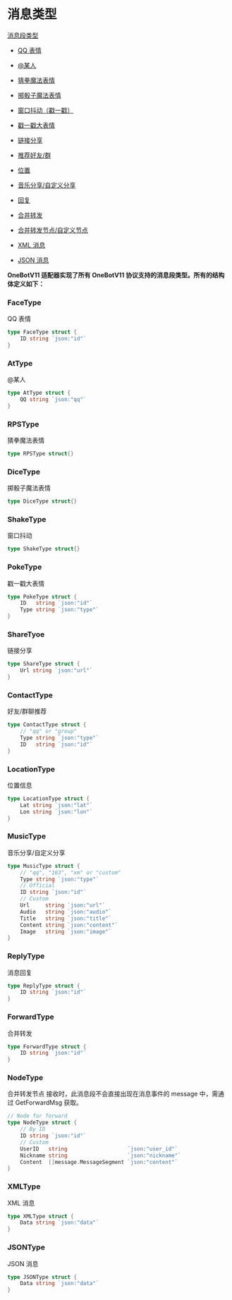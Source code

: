 # 消息类型

[消息段类型](#facetype)
- [QQ 表情](#facetype)

- [@某人](#attype)

- [猜拳魔法表情](#rpstype)

- [掷骰子魔法表情](#dicetype)

- [窗口抖动（戳一戳）](#shaketype)

- [戳一戳大表情](#poketype)

- [链接分享](#sharetyoe)

- [推荐好友/群](#contacttype)

- [位置](#locationtype)

- [音乐分享/自定义分享](#musictype)

- [回复](#replytype)

- [合并转发](#forwardtype)

- [合并转发节点/自定义节点](#nodetype)

- [XML 消息](#xmltype)

- [JSON 消息](#jsontype)

**OneBotV11 适配器实现了所有 OneBotV11 协议支持的消息段类型。所有的结构体定义如下：**

### FaceType
QQ 表情
```go
type FaceType struct {
	ID string `json:"id"`
}
```

### AtType
@某人
```go
type AtType struct {
	QQ string `json:"qq"`
}
```

### RPSType
猜拳魔法表情
```go
type RPSType struct{}
```

### DiceType
掷骰子魔法表情
```go
type DiceType struct{}
```

### ShakeType
窗口抖动
```go
type ShakeType struct{}
```

### PokeType
戳一戳大表情
```go
type PokeType struct {
	ID   string `json:"id"`
	Type string `json:"type"`
}
```

### ShareTyoe
链接分享
```go
type ShareType struct {
	Url string `json:"url"`
}
```

### ContactType
好友/群聊推荐
```go
type ContactType struct {
	// "qq" or "group"
	Type string `json:"type"`
	ID   string `json:"id"`
}
```

### LocationType
位置信息
```go
type LocationType struct {
	Lat string `json:"lat"`
	Lon string `json:"lon"`
}
```

### MusicType
音乐分享/自定义分享
```go
type MusicType struct {
	// "qq", "163", "xm" or "custom"
	Type string `json:"type"`
	// Official
	ID string `json:"id"`
	// Custom
	Url     string `json:"url"`
	Audio   string `json:"audio"`
	Title   string `json:"title"`
	Content string `json:"content"`
	Image   string `json:"image"`
}
```

### ReplyType
消息回复
```go
type ReplyType struct {
	ID string `json:"id"`
}
```

### ForwardType
合并转发
```go
type ForwardType struct {
	ID string `json:"id"`
}
```

### NodeType
合并转发节点
接收时，此消息段不会直接出现在消息事件的 message 中，需通过 GetForwardMsg 获取。
```go
// Node for forward
type NodeType struct {
	// By ID
	ID string `json:"id"`
	// Custom
	UserID   string                   `json:"user_id"`
	Nickname string                   `json:"nickname"`
	Content  []message.MessageSegment `json:"content"`
}
```

### XMLType
XML 消息
```go
type XMLType struct {
	Data string `json:"data"`
}
```

### JSONType
JSON 消息
```go
type JSONType struct {
	Data string `json:"data"`
}
```
